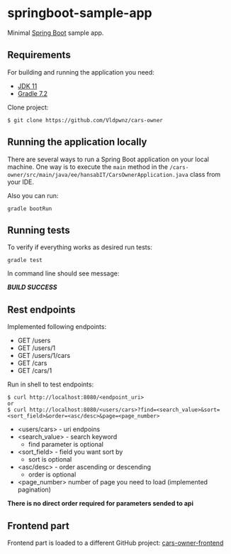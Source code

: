 # springboot-sample-app

Minimal [Spring Boot](http://projects.spring.io/spring-boot/) sample app.

## Requirements

For building and running the application you need:

- [JDK 11](https://www.oracle.com/be/java/technologies/javase/jdk11-archive-downloads.html)
- [Gradle 7.2](https://gradle.org/)

Clone project: 

``` 
$ git clone https://github.com/Vldpwnz/cars-owner
```

## Running the application locally

There are several ways to run a Spring Boot application on your local machine. One way is to execute the `main` method in the `/cars-owner/src/main/java/ee/hansabIT/CarsOwnerApplication.java` class from your IDE.

Also you can run: 
```
gradle bootRun
```

## Running tests

To verify if everything works as desired run tests: 

```shell
gradle test
```
In command line should see message:

**_BUILD SUCCESS_**

## Rest endpoints

Implemented following endpoints: 

- GET /users
- GET /users/1
- GET /users/1/cars
- GET /cars
- GET /cars/1

Run in shell to test endpoints: 

```
$ curl http://localhost:8080/<endpoint_uri>
or
$ curl http://localhost:8080/<users/cars>?find=<search_value>&sort=<sort_field>&order=<asc/desc>&page=<page_number>
```
- <users/cars> - uri endpoins
- <search_value> - search keyword
  - find parameter is optional
- <sort_field> - field you want sort by
  - sort is optional
- <asc/desc> - order ascending or descending
  - order is optional
- <page_number> number of page you need to load (implemented pagination)

**There is no direct order required for parameters sended to api**

## Frontend part

Frontend part is loaded to a different GitHub project: [cars-owner-frontend](https://github.com/Vldpwnz/cars-owner-front)
  

